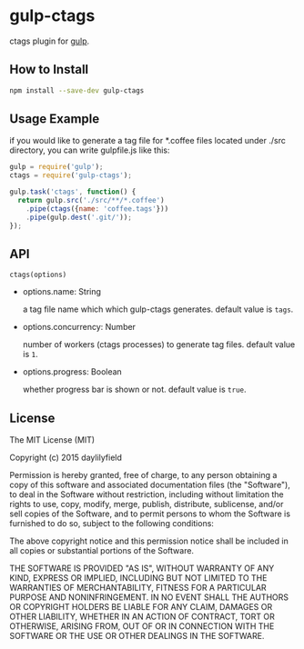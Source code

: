 gulp-ctags
==========

ctags plugin for [gulp](https://github.com/gulpjs/gulp/).

How to Install
---------------

```bash
npm install --save-dev gulp-ctags
```

Usage Example
-------------

if you would like to generate a tag file for *.coffee files located under ./src directory, you can write gulpfile.js like this:

```javascript
gulp = require('gulp');
ctags = require('gulp-ctags');

gulp.task('ctags', function() {
  return gulp.src('./src/**/*.coffee')
    .pipe(ctags({name: 'coffee.tags'}))
    .pipe(gulp.dest('.git/'));
});
```

API
----

``ctags(options)``

- options.name: String

  a tag file name which which gulp-ctags generates.
  default value is ``tags``.

- options.concurrency: Number

  number of workers (ctags processes) to generate tag files.
  default value is ``1``.

- options.progress: Boolean

  whether progress bar is shown or not.
  default value is ``true``.

License
-------

The MIT License (MIT)

Copyright (c) 2015 daylilyfield

Permission is hereby granted, free of charge, to any person obtaining a copy of
this software and associated documentation files (the "Software"), to deal in
the Software without restriction, including without limitation the rights to
use, copy, modify, merge, publish, distribute, sublicense, and/or sell copies
of the Software, and to permit persons to whom the Software is furnished to do
so, subject to the following conditions:

The above copyright notice and this permission notice shall be included in all
copies or substantial portions of the Software.

THE SOFTWARE IS PROVIDED "AS IS", WITHOUT WARRANTY OF ANY KIND, EXPRESS OR
IMPLIED, INCLUDING BUT NOT LIMITED TO THE WARRANTIES OF MERCHANTABILITY,
FITNESS FOR A PARTICULAR PURPOSE AND NONINFRINGEMENT. IN NO EVENT SHALL THE
AUTHORS OR COPYRIGHT HOLDERS BE LIABLE FOR ANY CLAIM, DAMAGES OR OTHER
LIABILITY, WHETHER IN AN ACTION OF CONTRACT, TORT OR OTHERWISE, ARISING FROM,
OUT OF OR IN CONNECTION WITH THE SOFTWARE OR THE USE OR OTHER DEALINGS IN THE
SOFTWARE.
